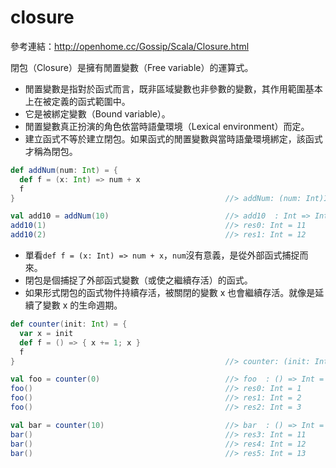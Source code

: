 # closure

參考連結：http://openhome.cc/Gossip/Scala/Closure.html

閉包（Closure）是擁有閒置變數（Free variable）的運算式。
- 閒置變數是指對於函式而言，既非區域變數也非參數的變數，其作用範圍基本上在被定義的函式範圍中。
- 它是被綁定變數（Bound variable）。
- 閒置變數真正扮演的角色依當時語彙環境（Lexical environment）而定。
- 建立函式不等於建立閉包。如果函式的閒置變數與當時語彙環境綁定，該函式才稱為閉包。


```scala
def addNum(num: Int) = {
  def f = (x: Int) => num + x
  f
}                                               //> addNum: (num: Int)Int => Int

val add10 = addNum(10)                          //> add10  : Int => Int = <function1>
add10(1)                                        //> res0: Int = 11
add10(2)                                        //> res1: Int = 12
```
- 單看```def f = (x: Int) => num + x```，```num```沒有意義，是從外部函式捕捉而來。
- 閉包是個捕捉了外部函式變數（或使之繼續存活）的函式。
- 如果形式閉包的函式物件持續存活，被關閉的變數 x 也會繼續存活。就像是延續了變數 x 的生命週期。

```scala
def counter(init: Int) = {
  var x = init
  def f = () => { x += 1; x }
  f
}                                               //> counter: (init: Int)() => Int

val foo = counter(0)                            //> foo  : () => Int = <function0>
foo()                                           //> res0: Int = 1
foo()                                           //> res1: Int = 2
foo()                                           //> res2: Int = 3

val bar = counter(10)                           //> bar  : () => Int = <function0>
bar()                                           //> res3: Int = 11
bar()                                           //> res4: Int = 12
bar()                                           //> res5: Int = 13
```
